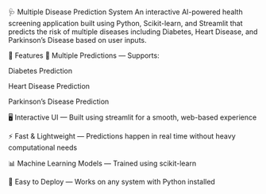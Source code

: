 🩺 Multiple Disease Prediction System
An interactive AI-powered health screening application built using Python, Scikit-learn, and Streamlit that predicts the risk of multiple diseases including Diabetes, Heart Disease, and Parkinson’s Disease based on user inputs.

📌 Features
🏥 Multiple Predictions — Supports:

Diabetes Prediction

Heart Disease Prediction

Parkinson’s Disease Prediction

🖥️ Interactive UI — Built using streamlit for a smooth, web-based experience

⚡ Fast & Lightweight — Predictions happen in real time without heavy computational needs

📊 Machine Learning Models — Trained using scikit-learn

🔗 Easy to Deploy — Works on any system with Python installed
